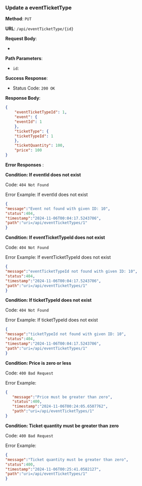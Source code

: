### Update a eventTicketType

**Method**: `PUT`

**URL**: `/api/eventTicketType/{id}`

**Request Body**: 

- 

**Path Parameters**:

- `id`: 

**Success Response**:

- Status Code: `200 OK`

**Response Body**:

```json
{
    "eventTicketTypeId": 1,
    "event": {
    "eventId": 1
    },
    "ticketType": {
    "ticketTypeId": 1
    },
    "ticketQuantity": 100,
    "price": 100
}
```

**Error Responses** :

**Condition: If eventId does not exist**

Code: `404 Not Found` 

Error Example: If eventId does not exist

```json
{
"message":"Event not found with given ID: 10",
"status":404,
"timestamp":"2024-11-06T00:04:17.5243706",
"path":"uri=/api/eventTicketTypes/1"
}
```

**Condition: If eventTicketTypeId does not exist**

Code: `404 Not Found` 

Error Example: If eventTicketTypeId does not exist

```json
{
"message":"eventTicketTypeId not found with given ID: 10",
"status":404,
"timestamp":"2024-11-06T00:04:17.5243706",
"path":"uri=/api/eventTicketTypes/1"
}
```

**Condition: If ticketTypeId does not exist**

Code: `404 Not Found` 

Error Example: If ticketTypeId does not exist

```json
{
"message":"ticketTypeId not found with given ID: 10",
"status":404,
"timestamp":"2024-11-06T00:04:17.5243706",
"path":"uri=/api/eventTicketTypes/1"
}
```

**Condition: Price is zero or less**

Code: `400 Bad Request`

Error Example:

```json
{
   "message":"Price must be greater than zero",
   "status":400,
   "timestamp":"2024-11-06T00:24:05.6507762",
   "path":"uri=/api/eventTicketTypes/1"
}
```

**Condition: Ticket quantity must be greater than zero**

Code: `400 Bad Request`

Error Example:

```json
{
"message":"Ticket quantity must be greater than zero",
"status":400,
"timestamp":"2024-11-06T00:25:41.0582127",
"path":"uri=/api/eventTicketTypes/1"
}
```
